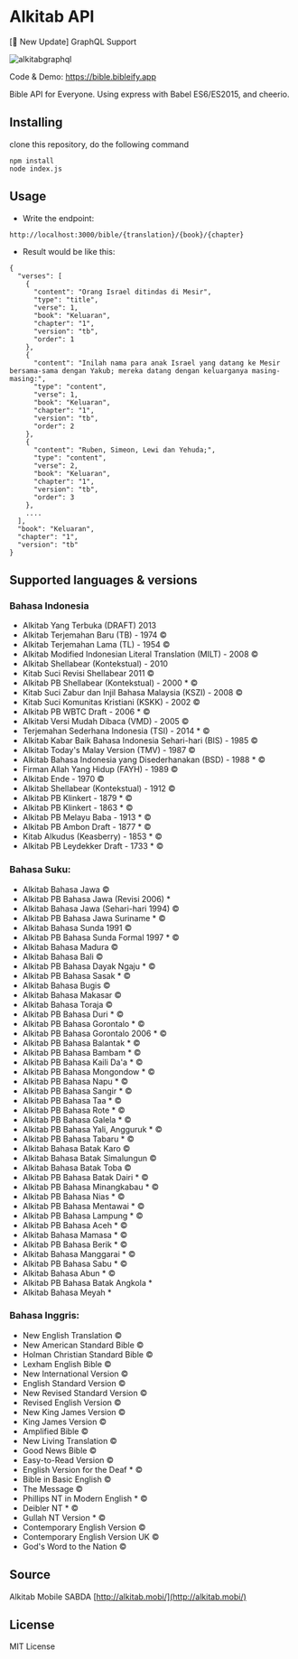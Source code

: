 # Alkitab API

[💁 New Update] GraphQL Support

![alkitabgraphql](screen.png)

Code & Demo: https://bible.bibleify.app

Bible API for Everyone. Using express with Babel ES6/ES2015, and cheerio.

## Installing

clone this repository, do the following command

    npm install
    node index.js

## Usage

- Write the endpoint:

```
http://localhost:3000/bible/{translation}/{book}/{chapter}
```

- Result would be like this:

```
{
  "verses": [
    {
      "content": "Orang Israel ditindas di Mesir",
      "type": "title",
      "verse": 1,
      "book": "Keluaran",
      "chapter": "1",
      "version": "tb",
      "order": 1
    },
    {
      "content": "Inilah nama para anak Israel yang datang ke Mesir bersama-sama dengan Yakub; mereka datang dengan keluarganya masing-masing:",
      "type": "content",
      "verse": 1,
      "book": "Keluaran",
      "chapter": "1",
      "version": "tb",
      "order": 2
    },
    {
      "content": "Ruben, Simeon, Lewi dan Yehuda;",
      "type": "content",
      "verse": 2,
      "book": "Keluaran",
      "chapter": "1",
      "version": "tb",
      "order": 3
    },
    ....
  ],
  "book": "Keluaran",
  "chapter": "1",
  "version": "tb"
}
```

## Supported languages & versions

### Bahasa Indonesia

- Alkitab Yang Terbuka (DRAFT) 2013
- Alkitab Terjemahan Baru (TB) - 1974 ©
- Alkitab Terjemahan Lama (TL) - 1954 ©
- Alkitab Modified Indonesian Literal Translation (MILT) - 2008 ©
- Alkitab Shellabear (Kontekstual) - 2010
- Kitab Suci Revisi Shellabear 2011 ©
- Alkitab PB Shellabear (Kontekstual) - 2000 \* ©
- Kitab Suci Zabur dan Injil Bahasa Malaysia (KSZI) - 2008 ©
- Kitab Suci Komunitas Kristiani (KSKK) - 2002 ©
- Alkitab PB WBTC Draft - 2006 \* ©
- Alkitab Versi Mudah Dibaca (VMD) - 2005 ©
- Terjemahan Sederhana Indonesia (TSI) - 2014 \* ©
- Alkitab Kabar Baik Bahasa Indonesia Sehari-hari (BIS) - 1985 ©
- Alkitab Today's Malay Version (TMV) - 1987 ©
- Alkitab Bahasa Indonesia yang Disederhanakan (BSD) - 1988 \* ©
- Firman Allah Yang Hidup (FAYH) - 1989 ©
- Alkitab Ende - 1970 ©
- Alkitab Shellabear (Kontekstual) - 1912 ©
- Alkitab PB Klinkert - 1879 \* ©
- Alkitab PB Klinkert - 1863 \* ©
- Alkitab PB Melayu Baba - 1913 \* ©
- Alkitab PB Ambon Draft - 1877 \* ©
- Kitab Alkudus (Keasberry) - 1853 \* ©
- Alkitab PB Leydekker Draft - 1733 \* ©

### Bahasa Suku:

- Alkitab Bahasa Jawa ©
- Alkitab PB Bahasa Jawa (Revisi 2006) \*
- Alkitab Bahasa Jawa (Sehari-hari 1994) ©
- Alkitab PB Bahasa Jawa Suriname \* ©
- Alkitab Bahasa Sunda 1991 ©
- Alkitab PB Bahasa Sunda Formal 1997 \* ©
- Alkitab Bahasa Madura ©
- Alkitab Bahasa Bali ©
- Alkitab PB Bahasa Dayak Ngaju \* ©
- Alkitab PB Bahasa Sasak \* ©
- Alkitab Bahasa Bugis ©
- Alkitab Bahasa Makasar ©
- Alkitab Bahasa Toraja ©
- Alkitab PB Bahasa Duri \* ©
- Alkitab PB Bahasa Gorontalo \* ©
- Alkitab PB Bahasa Gorontalo 2006 \* ©
- Alkitab PB Bahasa Balantak \* ©
- Alkitab PB Bahasa Bambam \* ©
- Alkitab PB Bahasa Kaili Da'a \* ©
- Alkitab PB Bahasa Mongondow \* ©
- Alkitab PB Bahasa Napu \* ©
- Alkitab PB Bahasa Sangir \* ©
- Alkitab PB Bahasa Taa \* ©
- Alkitab PB Bahasa Rote \* ©
- Alkitab PB Bahasa Galela \* ©
- Alkitab PB Bahasa Yali, Angguruk \* ©
- Alkitab PB Bahasa Tabaru \* ©
- Alkitab Bahasa Batak Karo ©
- Alkitab Bahasa Batak Simalungun ©
- Alkitab Bahasa Batak Toba ©
- Alkitab PB Bahasa Batak Dairi \* ©
- Alkitab PB Bahasa Minangkabau \* ©
- Alkitab PB Bahasa Nias \* ©
- Alkitab PB Bahasa Mentawai \* ©
- Alkitab PB Bahasa Lampung \* ©
- Alkitab PB Bahasa Aceh \* ©
- Alkitab Bahasa Mamasa \* ©
- Alkitab PB Bahasa Berik \* ©
- Alkitab Bahasa Manggarai \* ©
- Alkitab PB Bahasa Sabu \* ©
- Alkitab Bahasa Abun \* ©
- Alkitab PB Bahasa Batak Angkola \*
- Alkitab Bahasa Meyah \*

### Bahasa Inggris:

- New English Translation ©
- New American Standard Bible ©
- Holman Christian Standard Bible ©
- Lexham English Bible ©
- New International Version ©
- English Standard Version ©
- New Revised Standard Version ©
- Revised English Version ©
- New King James Version ©
- King James Version ©
- Amplified Bible ©
- New Living Translation ©
- Good News Bible ©
- Easy-to-Read Version ©
- English Version for the Deaf \* ©
- Bible in Basic English ©
- The Message ©
- Phillips NT in Modern English \* ©
- Deibler NT \* ©
- Gullah NT Version \* ©
- Contemporary English Version ©
- Contemporary English Version UK ©
- God's Word to the Nation ©

## Source

Alkitab Mobile SABDA [http://alkitab.mobi/](http://alkitab.mobi/)

## License

MIT License
